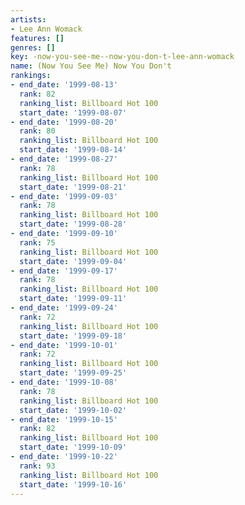 ```yaml
---
artists:
- Lee Ann Womack
features: []
genres: []
key: -now-you-see-me--now-you-don-t-lee-ann-womack
name: (Now You See Me) Now You Don't
rankings:
- end_date: '1999-08-13'
  rank: 82
  ranking_list: Billboard Hot 100
  start_date: '1999-08-07'
- end_date: '1999-08-20'
  rank: 80
  ranking_list: Billboard Hot 100
  start_date: '1999-08-14'
- end_date: '1999-08-27'
  rank: 78
  ranking_list: Billboard Hot 100
  start_date: '1999-08-21'
- end_date: '1999-09-03'
  rank: 78
  ranking_list: Billboard Hot 100
  start_date: '1999-08-28'
- end_date: '1999-09-10'
  rank: 75
  ranking_list: Billboard Hot 100
  start_date: '1999-09-04'
- end_date: '1999-09-17'
  rank: 78
  ranking_list: Billboard Hot 100
  start_date: '1999-09-11'
- end_date: '1999-09-24'
  rank: 72
  ranking_list: Billboard Hot 100
  start_date: '1999-09-18'
- end_date: '1999-10-01'
  rank: 72
  ranking_list: Billboard Hot 100
  start_date: '1999-09-25'
- end_date: '1999-10-08'
  rank: 78
  ranking_list: Billboard Hot 100
  start_date: '1999-10-02'
- end_date: '1999-10-15'
  rank: 82
  ranking_list: Billboard Hot 100
  start_date: '1999-10-09'
- end_date: '1999-10-22'
  rank: 93
  ranking_list: Billboard Hot 100
  start_date: '1999-10-16'
---
```



